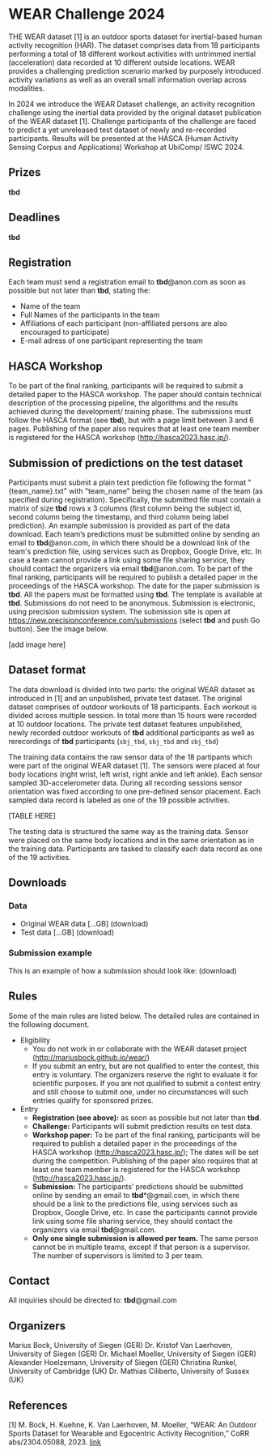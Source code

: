 # WEAR Challenge 2024

THE WEAR dataset [1] is an outdoor sports dataset for inertial-based human activity recognition (HAR). The dataset comprises data from 18 participants performing a total of 18 different workout activities with untrimmed inertial (acceleration) data recorded at 10 different outside locations. WEAR provides a challenging prediction scenario marked by purposely introduced activity variations as well as an overall small information overlap across modalities.

In 2024 we introduce the WEAR Dataset challenge, an activity recognition challenge using the inertial data provided by the original dataset publication of the WEAR dataset [1]. Challenge participants of the challenge are faced to predict a yet unreleased test dataset of newly and re-recorded participants. Results will be presented at the HASCA (Human Activity Sensing Corpus and Applications) Workshop at UbiComp/ ISWC 2024.

## Prizes
**tbd**

## Deadlines
**tbd**

## Registration
Each team must send a registration email to **tbd**@anon.com as soon as possible but not later than **tbd**, stating the:

- Name of the team
- Full Names of the participants in the team
- Affiliations of each participant (non-affiliated persons are also encouraged to participate)
- E-mail adress of one participant representing the team

## HASCA Workshop

To be part of the final ranking, participants will be required to submit a detailed paper to the HASCA workshop. The paper should contain technical description of the processing pipeline, the algorithms and the results achieved during the development/ training phase. The submissions must follow the HASCA format (see **tbd**), but with a page limit between 3 and 6 pages. Publishing of the paper also requires that at least one team member is registered for the HASCA workshop (http://hasca2023.hasc.jp/).

## Submission of predictions on the test dataset

Participants must submit a plain text prediction file following the format "{team_name}.txt" with "team_name" being the chosen name of the team (as specified during registration). Specifically, the submitted file must contain a matrix of size **tbd** rows x 3 columns (first column being the subject id, second column being the timestamp, and third column being label prediction). An example submission is provided as part of the data download. Each team’s predictions must be submitted online by sending an email to **tbd**@anon.com, in which there should be a download link of the team's prediction file, using services such as Dropbox, Google Drive, etc. In case a team cannot provide a link using some file sharing service, they should contact the organizers via email **tbd**@anon.com. To be part of the final ranking, participants will be required to publish a detailed paper in the proceedings of the HASCA workshop. The date for the paper submission is **tbd**. All the papers must be formatted using **tbd**. The template is available at **tbd**. Submissions do not need to be anonymous. Submission is electronic, using precision submission system. The submission site is open at https://new.precisionconference.com/submissions (select **tbd** and push Go button). See the image below.

[add image here]

## Dataset format

The data download is divided into two parts: the original WEAR dataset as introduced in [1] and an unpublished, private test dataset. The original dataset comprises of outdoor workouts of 18 participants. Each workout is divided across multiple session. In total more than 15 hours were recorded at 10 outdoor locations. The private test dataset features unpublished, newly recorded outdoor workouts of **tbd** additional participants as well as rerecordings of **tbd** participants (``sbj_tbd``, ``sbj_tbd`` and ``sbj_tbd``) 

The training data contains the raw sensor data of the 18 partipants which were part of the original WEAR dataset [1]. The sensors were placed at four body locations (right wrist, left wrist, right ankle and left ankle). Each sensor sampled 3D-accelerometer data. During all recording sessions sensor orientation was fixed according to one pre-defined sensor placement. Each sampled data record is labeled as one of the 19 possible activities. 

[TABLE HERE]

The testing data is structured the same way as the training data. Sensor were placed on the same body locations and in the same orientation as in the training data. Participants are tasked to classify each data record as one of the 19 activities.

## Downloads

### Data 
- Original WEAR data [...GB] (download)
- Test data [...GB] (download)

### Submission example
This is an example of how a submission should look like: (download)

## Rules
Some of the main rules are listed below. The detailed rules are contained in the following document.

- Eligibility
    - You do not work in or collaborate with the WEAR dataset project (http://mariusbock.github.io/wear/)
    - If you submit an entry, but are not qualified to enter the contest, this entry is voluntary. The organizers reserve the right to evaluate it for scientific purposes. If you are not qualified to submit a contest entry and still choose to submit one, under no circumstances will such entries qualify for sponsored prizes.
- Entry
    - **Registration (see above):** as soon as possible but not later than **tbd**.
    - **Challenge:** Participants will submit prediction results on test data.
    - **Workshop paper:** To be part of the final ranking, participants will be required to publish a detailed paper in the proceedings of the HASCA workshop (http://hasca2023.hasc.jp/); The dates will be set during the competition. Publishing of the paper also requires that at least one team member is registered for the HASCA workshop (http://hasca2023.hasc.jp/).
    - **Submission:** The participants’ predictions should be submitted online by sending an email to **tbd***@gmail.com, in which there should be a link to the predictions file, using services such as Dropbox, Google Drive, etc. In case the participants cannot provide link using some file sharing service, they should contact the organizers via email **tbd**@gmail.com.
    - **Only one single submission is allowed per team.** The same person cannot be in multiple teams, except if that person is a supervisor. The number of supervisors is limited to 3 per team.

## Contact
All inquiries should be directed to: **tbd**@gmail.com

## Organizers
Marius Bock, University of Siegen (GER)
Dr. Kristof Van Laerhoven, University of Siegen (GER)
Dr. Michael Moeller, University of Siegen (GER)
Alexander Hoelzemann, University of Siegen (GER)
Christina Runkel, University of Cambridge (UK)
Dr. Mathias Ciliberto, University of Sussex (UK)

## References
[1] M. Bock, H. Kuehne, K. Van Laerhoven, M. Moeller, “WEAR: An Outdoor Sports Dataset for Wearable and Egocentric Activity Recognition,” CoRR abs/2304.05088, 2023. [link](https://arxiv.org/abs/2304.05088)
